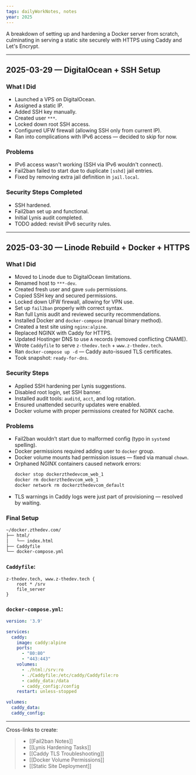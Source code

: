 ```yaml
---
tags: dailyWorkNotes, notes
year: 2025
---
```


A breakdown of setting up and hardening a Docker server from scratch, culminating in serving a static site securely with HTTPS using Caddy and Let's Encrypt.

---

## 2025-03-29 — DigitalOcean + SSH Setup

### What I Did
- Launched a VPS on DigitalOcean.
- Assigned a static IP.
- Added SSH key manually.
- Created user `***`.
- Locked down root SSH access.
- Configured UFW firewall (allowing SSH only from current IP).
- Ran into complications with IPv6 access — decided to skip for now.

### Problems
- IPv6 access wasn't working (SSH via IPv6 wouldn't connect).
- Fail2ban failed to start due to duplicate `[sshd]` jail entries.
- Fixed by removing extra jail definition in `jail.local`.

### Security Steps Completed
- SSH hardened.
- Fail2ban set up and functional.
- Initial Lynis audit completed.
- TODO added: revisit IPv6 security rules.

---

## 2025-03-30 — Linode Rebuild + Docker + HTTPS

### What I Did
- Moved to Linode due to DigitalOcean limitations.
- Renamed host to `***-dev`.
- Created fresh user and gave `sudo` permissions.
- Copied SSH key and secured permissions.
- Locked down UFW firewall, allowing for VPN use.
- Set up `fail2ban` properly with correct syntax.
- Ran full Lynis audit and reviewed security recommendations.
- Installed Docker and `docker-compose` (manual binary method).
- Created a test site using `nginx:alpine`.
- Replaced NGINX with Caddy for HTTPS.
- Updated Hostinger DNS to use `A` records (removed conflicting CNAME).
- Wrote `Caddyfile` to serve `z-thedev.tech` + `www.z-thedev.tech`.
- Ran `docker-compose up -d` — Caddy auto-issued TLS certificates.
- Took snapshot: `ready-for-dns`.

### Security Steps
- Applied SSH hardening per Lynis suggestions.
- Disabled root login, set SSH banner.
- Installed audit tools: `auditd`, `acct`, and log rotation.
- Ensured unattended security updates were enabled.
- Docker volume with proper permissions created for NGINX cache.

### Problems
- Fail2ban wouldn’t start due to malformed config (typo in `systemd` spelling).
- Docker permissions required adding user to `docker` group.
- Docker volume mounts had permission issues — fixed via manual `chown`.
- Orphaned NGINX containers caused network errors:
  ```bash
  docker stop dockerzthedevcom_web_1
  docker rm dockerzthedevcom_web_1
  docker network rm dockerzthedevcom_default
  ```
- TLS warnings in Caddy logs were just part of provisioning — resolved by waiting.

### Final Setup
```bash
~/docker.zthedev.com/
├── html/
│   └── index.html
├── Caddyfile
└── docker-compose.yml
```

### `Caddyfile`:
```caddyfile
z-thedev.tech, www.z-thedev.tech {
    root * /srv
    file_server
}
```

### `docker-compose.yml`:
```yaml
version: '3.9'

services:
  caddy:
    image: caddy:alpine
    ports:
      - "80:80"
      - "443:443"
    volumes:
      - ./html:/srv:ro
      - ./Caddyfile:/etc/caddy/Caddyfile:ro
      - caddy_data:/data
      - caddy_config:/config
    restart: unless-stopped

volumes:
  caddy_data:
  caddy_config:
```

---

Cross-links to create:
> - [[Fail2ban Notes]]
> - [[Lynis Hardening Tasks]]
> - [[Caddy TLS Troubleshooting]]
> - [[Docker Volume Permissions]]
> - [[Static Site Deployment]]


